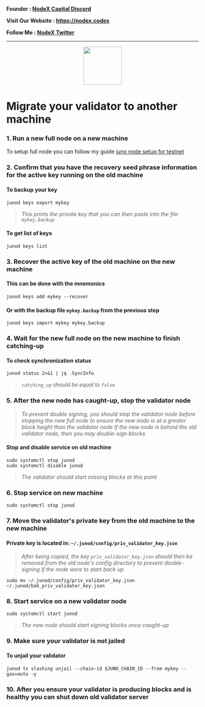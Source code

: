 <strong><p style="font-size:14px" align="left">Founder :
<a href="https://discord.gg/JqQNcwff2e" target="_blank">NodeX Capital Discord</a></p></strong>
<strong><p style="font-size:14px" align="left">Visit Our Website : 
<a href="https://nodex.codes/" target="_blank">https://nodex.codes</a></p></strong>
<strong><p style="font-size:14px" align="left">Follow Me :
<a href="https://twitter.com/nodexploit/" target="_blank">NodeX Twitter</a></p></strong>
<hr>

<p align="center">
  <img height="100" height="auto" src="https://user-images.githubusercontent.com/50621007/181202199-ec65c529-8f92-4083-9841-77e48e47ba03.png">
</p>

# Migrate your validator to another machine

### 1. Run a new full node on a new machine
To setup full node you can follow my guide [juno node setup for testnet](https://github.com/nodesxploit/testnet/blob/main/juno/README.md)

### 2. Confirm that you have the recovery seed phrase information for the active key running on the old machine

#### To backup your key
```
junod keys export mykey
```
> _This prints the private key that you can then paste into the file `mykey.backup`_

#### To get list of keys
```
junod keys list
```

### 3. Recover the active key of the old machine on the new machine

#### This can be done with the mnemonics
```
junod keys add mykey --recover
```

#### Or with the backup file `mykey.backup` from the previous step
```
junod keys import mykey mykey.backup
```

### 4. Wait for the new full node on the new machine to finish catching-up

#### To check synchronization status
```
junod status 2>&1 | jq .SyncInfo
```
> _`catching_up` should be equal to `false`_

### 5. After the new node has caught-up, stop the validator node

> _To prevent double signing, you should stop the validator node before stopping the new full node to ensure the new node is at a greater block height than the validator node_
> _If the new node is behind the old validator node, then you may double-sign blocks_

#### Stop and disable service on old machine
```
sudo systemctl stop junod
sudo systemctl disable junod
```
> _The validator should start missing blocks at this point_

### 6. Stop service on new machine
```
sudo systemctl stop junod
```

### 7. Move the validator's private key from the old machine to the new machine
#### Private key is located in: `~/.junod/config/priv_validator_key.json`

> _After being copied, the key `priv_validator_key.json` should then be removed from the old node's config directory to prevent double-signing if the node were to start back up_
```
sudo mv ~/.junod/config/priv_validator_key.json ~/.junod/bak_priv_validator_key.json
```

### 8. Start service on a new validator node
```
sudo systemctl start junod
```
> _The new node should start signing blocks once caught-up_

### 9. Make sure your validator is not jailed
#### To unjail your validator
```
junod tx slashing unjail --chain-id $JUNO_CHAIN_ID --from mykey --gas=auto -y
```

### 10. After you ensure your validator is producing blocks and is healthy you can shut down old validator server
